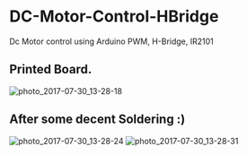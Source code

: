 # DC-Motor-Control-HBridge
Dc Motor control using Arduino PWM, H-Bridge, IR2101

## Printed Board.
![photo_2017-07-30_13-28-18](https://user-images.githubusercontent.com/26569870/28752585-cf79286e-752b-11e7-8403-32eda57bb28b.jpg)
## After some decent Soldering :)
![photo_2017-07-30_13-28-24](https://user-images.githubusercontent.com/26569870/28752583-cf3ef176-752b-11e7-880d-7ea105c43646.jpg)
![photo_2017-07-30_13-28-31](https://user-images.githubusercontent.com/26569870/28752584-cf5b7b16-752b-11e7-9950-28e190d2e488.jpg)
